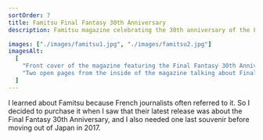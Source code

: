 ```yaml
---
sortOrder: 7
title: Famitsu Final Fantasy 30th Anniversary
description: Famitsu magazine celebrating the 30th anniversary of the Final Fantasy series

images: ["./images/famitsu1.jpg", "./images/famitsu2.jpg"]
imagesAlt:
  [
    "Front cover of the magazine featuring the Final Fantasy 30th Anniversary logo.",
    "Two open pages from the inside of the magazine talking about Final Fantasy VII Remake.",
  ]
---
```


I learned about Famitsu because French journalists often referred to it. So I decided to purchase it when I saw that their latest release was about the Final Fantasy 30th Anniversary, and I also needed one last souvenir before moving out of Japan in 2017.
